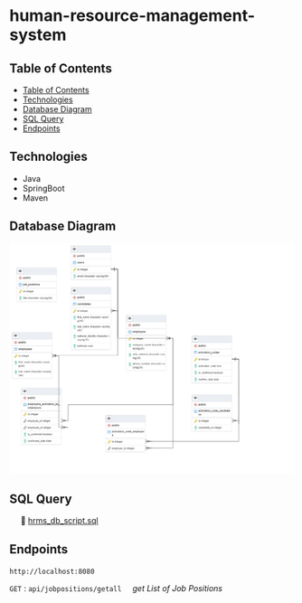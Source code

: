 # human-resource-management-system


## Table of Contents
- [Table of Contents](#table-of-contents)
- [Technologies](#technologies)
- [Database Diagram](#database)
- [SQL Query](#sql-query)
- [Endpoints](#endpoints)

## Technologies
* Java
* SpringBoot
* Maven
  

## Database Diagram

![database](https://github.com/sumeyyekaratekin/human-resource-management-system/blob/main/database/hrms_db.png) 


## SQL Query
&nbsp;&nbsp;&nbsp;&nbsp; 📃 [hrms_db_script.sql](https://github.com/sumeyyekaratekin/human-resource-management-system/blob/main/database/hrms_db_script.sql)


## Endpoints

`http://localhost:8080`


`GET` :     `api/jobpositions/getall` &nbsp;&nbsp;&nbsp;&nbsp;<i>get List of Job Positions</i>


